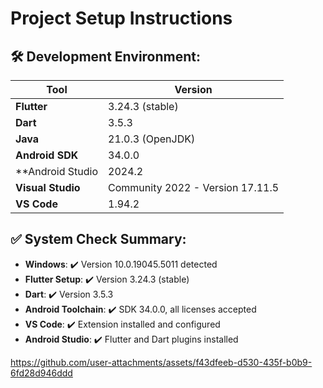 # Project Setup Instructions

## 🛠️ Development Environment:

| Tool              |   Version                                |
|------------------ |  ----------------------------------------|
| **Flutter**       |   3.24.3 (stable)                        |
| **Dart**          |   3.5.3                                  |
| **Java**          |   21.0.3 (OpenJDK)                       |
| **Android SDK**   |   34.0.0                                 |
| **Android Studio  |   2024.2                                 |
| **Visual Studio** |   Community 2022 - Version 17.11.5       |
| **VS Code**       |   1.94.2                                    |

## ✅ System Check Summary:

- **Windows**: ✔️ Version 10.0.19045.5011 detected
- **Flutter Setup**: ✔️ Version 3.24.3 (stable)
- **Dart**: ✔️ Version 3.5.3
- **Android Toolchain**: ✔️ SDK 34.0.0, all licenses accepted
- **VS Code**: ✔️ Extension installed and configured
- **Android Studio**: ✔️ Flutter and Dart plugins installed


https://github.com/user-attachments/assets/f43dfeeb-d530-435f-b0b9-6fd28d946ddd


